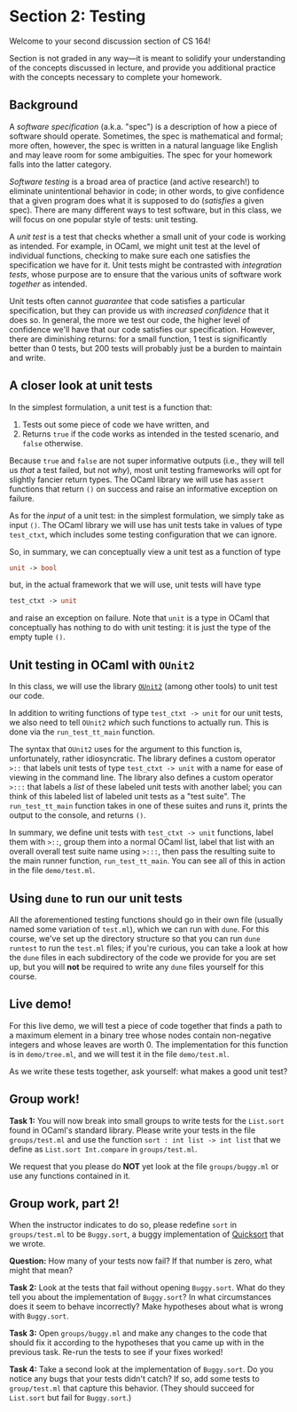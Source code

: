 # Section 2: Testing

Welcome to your second discussion section of CS 164!

Section is not graded in any way—it is meant to solidify your understanding
of the concepts discussed in lecture, and provide you additional practice with
the concepts necessary to complete your homework.

## Background

A *software specification* (a.k.a. "spec") is a description of how a piece of
software should operate. Sometimes, the spec is mathematical and formal; more
often, however, the spec is written in a natural language like English and may
leave room for some ambiguities. The spec for your homework falls into the
latter category.

*Software testing* is a broad area of practice (and active research!) to
eliminate unintentional behavior in code; in other words, to give confidence
that a given program does what it is supposed to do (*satisfies* a given spec).
There are many different ways to test software, but in this class, we will
focus on one popular style of tests: unit testing.

A *unit test* is a test that checks whether a small unit of your code is working
as intended. For example, in OCaml, we might unit test at the level of
individual functions, checking to make sure each one satisfies the specification
we have for it. Unit tests might be contrasted with *integration tests*, whose
purpose are to ensure that the various units of software work *together* as
intended.

Unit tests often cannot *guarantee* that code satisfies a particular
specification, but they can provide us with *increased confidence* that it does
so. In general, the more we test our code, the higher level of confidence we'll
have that our code satisfies our specification. However, there are diminishing
returns: for a small function, 1 test is significantly better than 0 tests, but
200 tests will probably just be a burden to maintain and write.

## A closer look at unit tests

In the simplest formulation, a unit test is a function that:

1. Tests out some piece of code we have written, and
2. Returns `true` if the code works as intended in the tested scenario, and
   `false` otherwise.

Because `true` and `false` are not super informative outputs (i.e., they will
tell us _that_ a test failed, but not _why_), most unit testing frameworks will
opt for slightly fancier return types. The OCaml library we will use has
`assert` functions that return `()` on success and raise an informative
exception on failure.

As for the _input_ of a unit test: in the simplest formulation, we simply take
as input `()`. The OCaml library we will use has unit tests take in values
of type `test_ctxt`, which includes some testing configuration that we can
ignore.

So, in summary, we can conceptually view a unit test as a function of type
```ocaml
unit -> bool
```
but, in the actual framework that we will use, unit tests will have type
```ocaml
test_ctxt -> unit
```
and raise an exception on failure. Note that `unit` is a type in OCaml that
conceptually has nothing to do with unit testing: it is just the type of the
empty tuple `()`.

## Unit testing in OCaml with `OUnit2`

In this class, we will use the library
[`OUnit2`](https://gildor478.github.io/ounit/ounit2/index.html) (among other
tools) to unit test our code.

In addition to writing functions of type `test_ctxt -> unit` for our unit tests,
we also need to tell `OUnit2` *which* such functions to actually run. This is
done via the `run_test_tt_main` function.

The syntax that `OUnit2` uses for the argument to this function is,
unfortunately, rather idiosyncratic. The library defines a custom operator `>::`
that labels unit tests of type `test_ctxt -> unit` with a name for ease of
viewing in the command line. The library also defines a custom operator `>:::`
that labels a _list_ of these labeled unit tests with another label; you can
think of this labeled list of labeled unit tests as a "test suite". The
`run_test_tt_main` function takes in one of these suites and runs it, prints the
output to the console, and returns `()`.

In summary, we define unit tests with `test_ctxt -> unit` functions, label them
with `>::`, group them into a normal OCaml list, label that list with an overall
overall test suite name using `>:::`, then pass the resulting suite to the main
runner function, `run_test_tt_main`. You can see all of this in action in the
file `demo/test.ml`.

## Using `dune` to run our unit tests

All the aforementioned testing functions should go in their own file (usually
named some variation of `test.ml`), which we can run with `dune`. For this
course, we've set up the directory structure so that you can run `dune runtest`
to run the `test.ml` files; if you're curious, you can take a look at how the
`dune` files in each subdirectory of the code we provide for you are set up, but
you will **not** be required to write any `dune` files yourself for this course.

## Live demo!

For this live demo, we will test a piece of code together that finds a path to
a maximum element in a binary tree whose nodes contain non-negative integers
and whose leaves are worth 0. The implementation for this function is in
`demo/tree.ml`, and we will test it in the file `demo/test.ml`.

As we write these tests together, ask yourself: what makes a good unit test?

## Group work!

**Task 1:** You will now break into small groups to write tests for the
`List.sort` found in OCaml's standard library. Please write your tests in the
file `groups/test.ml` and use the function `sort : int list -> int list` that
we define as `List.sort Int.compare` in `groups/test.ml`.

We request that you please do **NOT** yet look at the file `groups/buggy.ml` or
use any functions contained in it.

## Group work, part 2!

When the instructor indicates to do so, please redefine `sort` in
`groups/test.ml` to be `Buggy.sort`, a buggy implementation of
[Quicksort](https://www.youtube.com/watch?v=ywWBy6J5gz8)
that we wrote.

**Question:** How many of your tests now fail? If that number is zero, what
might that mean?

**Task 2:** Look at the tests that fail without opening `Buggy.sort`.
What do they tell you about the implementation of `Buggy.sort`? In what
circumstances does it seem to behave incorrectly? Make hypotheses about what
is wrong with `Buggy.sort`.

**Task 3:** Open `groups/buggy.ml` and make any changes to the code that should
fix it according to the hypotheses that you came up with in the previous task.
Re-run the tests to see if your fixes worked!

**Task 4:** Take a second look at the implementation of `Buggy.sort`. Do you
notice any bugs that your tests didn't catch? If so, add some tests to
`group/test.ml` that capture this behavior. (They should succeed for `List.sort`
but fail for `Buggy.sort`.)
